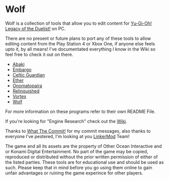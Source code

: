 # Wolf


Wolf is a collection of tools that allow you to edit content for [Yu-Gi-Oh! Legacy of the Duelist!](http://store.steampowered.com/app/480650/YuGiOh_Legacy_of_the_Duelist/) on PC.

There are no present or future plans to port any of these tools to allow editing content from the Play Station 4 or Xbox One, if anyone else feels upto it, by all means! I've documentated everything I know in the Wiki so feel free to check it out on there.

* [Abaki](https://github.com/Arefu/Wolf/tree/master/Abaki) 
* [Embargo](https://github.com/Arefu/Wolf/tree/master/Embargo)
* [Celtic Guardian](https://github.com/Arefu/Wolf/tree/master/Celtic%20Guardian)
* [Ether](https://github.com/Arefu/Wolf/tree/master/Ether)
* [Onomatopaira](https://github.com/Arefu/Wolf/tree/master/Onomatopaira)
* [Relinquished](https://github.com/Arefu/Wolf/tree/master/Relinquished)
* [Vortex](https://github.com/Arefu/Wolf/tree/master/Vortex)
* [Wolf](https://github.com/Arefu/Wolf/tree/master/Wolf)


For more information on these programs refer to their own README File.

If you're looking for "Engine Research" check out the [Wiki](https://github.com/Arefu/Wolf/wiki).

Thanks to [What The Commit!](http://whatthecommit.com/) for my commit messages, also thanks to everyone I've pestered, I'm looking at you [LinkerMod](https://github.com/Nukem9/LinkerMod) Team!

The game and all its assets are the property of Other Ocean Interactive and or Konami Digital Entertainment. No part of the game may be copied, reproduced or distributed without the prior written permission of either of the listed parties. These tools are for educational use and should be used as such. Please keep that in mind before you go using them online to gain unfair advantages or ruining the game experince for other players.
